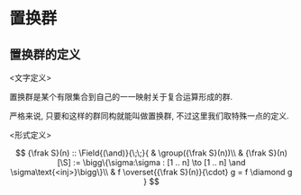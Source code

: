 # 置换群

## 置换群的定义

\<文字定义\>

置换群是某个有限集合到自己的一一映射关于复合运算形成的群. 

严格来说, 只要和这样的群同构就能叫做置换群, 不过这里我们取特殊一点的定义. 

\<形式定义\>

$$
{\frak S}(n) :: \Field{(\and)}{\;\;}{
    & \group({\frak S}(n))\\
    & {\frak S}(n)[\S] := \bigg\{\sigma:\sigma : [1 .. n] \to [1 .. n] \and \sigma\text{<inj>}\bigg\}\\
    & f \overset{{\frak S}(n)}{\cdot} g = f \diamond g
}
$$

